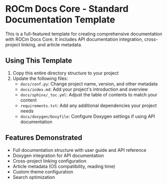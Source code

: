 # ROCm Docs Core - Standard Documentation Template

This is a full-featured template for creating comprehensive documentation with ROCm Docs Core. It includes API documentation integration, cross-project linking, and article metadata.

## Using This Template

1. Copy this entire directory structure to your project
2. Update the following files:
   - `docs/conf.py`: Change project name, version, and other metadata
   - `docs/index.md`: Add your project's introduction and overview
   - `docs/sphinx/_toc.yml`: Adjust the table of contents to match your content
   - `requirements.txt`: Add any additional dependencies your project needs
   - `docs/doxygen/Doxyfile`: Configure Doxygen settings if using API documentation

## Features Demonstrated

- Full documentation structure with user guide and API reference
- Doxygen integration for API documentation
- Cross-project linking configuration
- Article metadata (OS compatibility, reading time)
- Custom theme configuration
- Search optimization 